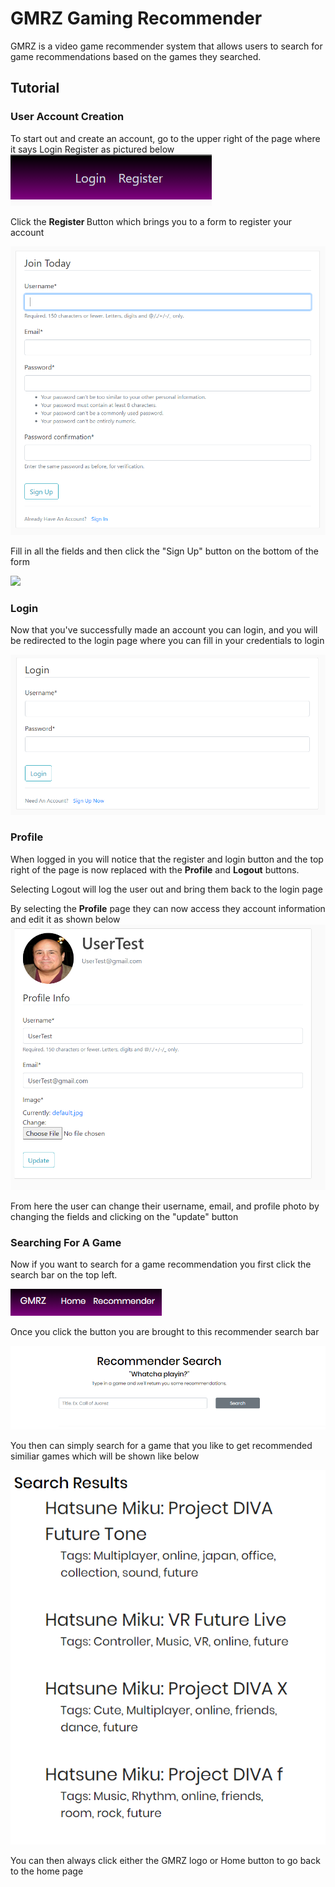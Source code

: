 # GMRZ Gaming Recommender
GMRZ is a video game recommender system that allows users to search for game recommendations based on the games they searched.

<h2>Tutorial</h2>
<h3>User Account Creation</h3>

To start out and create an account, go to the upper right of the page where it says Login Register as pictured below
![](GMRZ%20Tutorial/LoginHomePage.png)

Click the <b> Register </b> Button which brings you to a form to register your account

![](GMRZ%20Tutorial/RegisterPage.png)

Fill in all the fields and then click the "Sign Up" button on the bottom of the form

![](GMRZ%20Tutorial/RegisteredFilledIn.png)


<h3> Login </h3>

Now that you've successfully made an account you can login, and you will be redirected to the login page where you can fill in your credentials to login

![](GMRZ%20Tutorial/LoginPage.png)

<h3>Profile</h3>

When logged in you will notice that the register and login button and the top right of the page is now replaced with the <b>Profile</b> and <b>Logout</b> buttons. 

Selecting Logout will log the user out and bring them back to the login page

By selecting the <b>Profile</b> page they can now access they account information and edit it as shown below
![](GMRZ%20Tutorial/ProfilePage.png)

From here the user can change their username, email, and profile photo by changing the fields and clicking on the "update" button

<h3>Searching For A Game</h3>

Now if you want to search for a game recommendation you first click the search bar on the top left.

![](GMRZ%20Tutorial/search.png)

Once you click the button you are brought to this recommender search bar

![](GMRZ%20Tutorial/search1.png)



You then can simply search for a game that you like to get recommended similiar games which will be shown like below


![](GMRZ%20Tutorial/search2.png)

You can then always click either the GMRZ logo or Home button to go back to the home page


